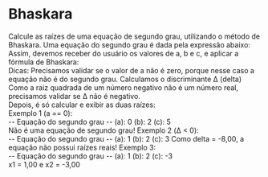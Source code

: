 # Bhaskara
Calcule as raízes de uma equação de segundo grau, utilizando o método de Bhaskara.  Uma equação do segundo grau é dada pela expressão abaixo:   
 Assim, devemos receber do usuário os valores de a, b e c, e aplicar a fórmula de Bhaskara:    
 Dicas:  Precisamos validar se o valor de a não é zero, porque nesse caso a equação não é do segundo grau. 
 Calculamos o discriminante Δ (delta)
 Como a raiz quadrada de um número negativo não é um número real, precisamos validar se Δ não é negativo.  
 Depois, é só calcular e exibir as duas raízes:      
 Exemplo 1 (a == 0):  
 -- Equação do segundo grau --
  (a): 0 
  (b): 2 
  (c): 5  
  Não é uma equação de segundo grau! 
  Exemplo 2 (Δ < 0):  
  -- Equação do segundo grau -- 
  (a): 1 
  (b): 2 
  (c): 3 
  Como delta = -8,00, 
  a equação não possui raízes reais! 
  Exemplo 3:  
  -- Equação do segundo grau -- 
  (a): 1 
  (b): 2 
  (c): -3  
  x1 = 1,00 e x2 = -3,00
